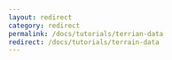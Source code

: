 ```yaml
---
layout: redirect
category: redirect
permalink: /docs/tutorials/terrian-data
redirect: /docs/tutorials/terrain-data
---
```

